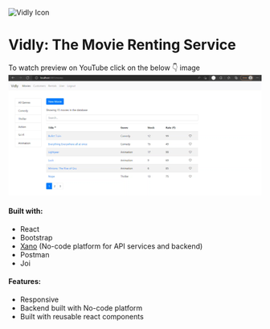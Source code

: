 ![Vidly Icon](https://cdn4.iconfinder.com/data/icons/social-media-logos-6/512/7-player_windows_media_player_video-100.png)
# Vidly: The Movie Renting Service

To watch preview on YouTube click on the below 👇 image
[![Vidly](https://github.com/GitSourabh7/Portfolio/blob/master/public/assets/thumbs/Vidly.png)](https://youtu.be/i02qs0Kq0R0 "Vidly")

#### Built with:
- React
- Bootstrap
- [Xano](https://www.xano.com/ "Xano") (No-code platform for API services and backend)
- Postman
- Joi

#### Features:
- Responsive
- Backend built with No-code platform
- Built with reusable react components
